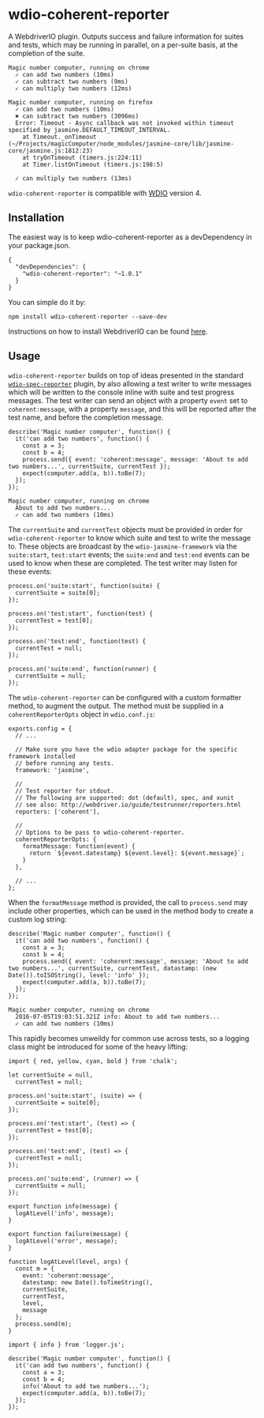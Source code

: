 # wdio-coherent-reporter
A WebdriverIO plugin.  Outputs success and failure information for suites and tests, which may be running in parallel, on a per-suite basis, at the completion of the suite.

```
Magic number computer, running on chrome
  ✓ can add two numbers (10ms)
  ✓ can subtract two numbers (9ms)
  ✓ can multiply two numbers (12ms)

Magic number computer, running on firefox
  ✓ can add two numbers (10ms)
  ✖ can subtract two numbers (3096ms)
  Error: Timeout - Async callback was not invoked within timeout specified by jasmine.DEFAULT_TIMEOUT_INTERVAL.
    at Timeout._onTimeout (~/Projects/magicComputer/node_modules/jasmine-core/lib/jasmine-core/jasmine.js:1812:23)
    at tryOnTimeout (timers.js:224:11)
    at Timer.listOnTimeout (timers.js:198:5)

  ✓ can multiply two numbers (13ms)
```

`wdio-coherent-reporter` is compatible with [WDIO](https://github.com/webdriverio/webdriverio) version 4.

## Installation

The easiest way is to keep wdio-coherent-reporter as a devDependency in your package.json.

```
{
  "devDependencies": {
    "wdio-coherent-reporter": "~1.0.1"
  }
}
```
You can simple do it by:
```
npm install wdio-coherent-reporter --save-dev
```
Instructions on how to install WebdriverIO can be found [here](http://webdriver.io/guide/getstarted/install.html).

## Usage

`wdio-coherent-reporter` builds on top of ideas presented in the standard [`wdio-spec-reporter`](https://github.com/webdriverio/wdio-spec-reporter) plugin, by also allowing a test writer to write messages which will be written to the console inline with suite and test progress messages.  The test writer can send an object with a property `event` set to `coherent:message`, with a property `message`, and this will be reported after the test name, and before the completion message.

```
describe('Magic number computer', function() {
  it('can add two numbers', function() {
    const a = 3;
    const b = 4;
    process.send({ event: 'coherent:message', message: 'About to add two numbers...', currentSuite, currentTest });
    expect(computer.add(a, b)).toBe(7);
  });
});
```

```
Magic number computer, running on chrome
  About to add two numbers...
  ✓ can add two numbers (10ms)
```

The `currentSuite` and `currentTest` objects must be provided in order for `wdio-coherent-reporter` to know which suite and test to write the message to.  These objects are broadcast by the `wdio-jasmine-framework` via the `suite:start`, `test:start` events; the `suite:end` and `test:end` events can be used to know when these are completed.  The test writer may listen for these events:

```
process.on('suite:start', function(suite) {
  currentSuite = suite[0];
});

process.on('test:start', function(test) {
  currentTest = test[0];
});

process.on('test:end', function(test) {
  currentTest = null;
});

process.on('suite:end', function(runner) {
  currentSuite = null;
});
```

The `wdio-coherent-reporter` can be configured with a custom formatter method, to augment the output.  The method must be supplied in a `coherentReporterOpts` object in `wdio.conf.js`:

```
exports.config = {
  // ...

  // Make sure you have the wdio adapter package for the specific framework installed
  // before running any tests.
  framework: 'jasmine',

  //
  // Test reporter for stdout.
  // The following are supported: dot (default), spec, and xunit
  // see also: http://webdriver.io/guide/testrunner/reporters.html
  reporters: ['coherent'],

  //
  // Options to be pass to wdio-coherent-reporter.
  coherentReporterOpts: {
    formatMessage: function(event) {
      return `${event.datestamp} ${event.level}: ${event.message}`;
    }
  },

  // ...
};
```

When the `formatMessage` method is provided, the call to `process.send` may include other properties, which can be used in the method body to create a custom log string:

```
describe('Magic number computer', function() {
  it('can add two numbers', function() {
    const a = 3;
    const b = 4;
    process.send({ event: 'coherent:message', message: 'About to add two numbers...', currentSuite, currentTest, datastamp: (new Date()).toISOString(), level: 'info' });
    expect(computer.add(a, b)).toBe(7);
  });
});
```

```
Magic number computer, running on chrome
  2016-07-05T19:03:51.321Z info: About to add two numbers...
  ✓ can add two numbers (10ms)
```

This rapidly becomes unweildy for common use across tests, so a logging class might be introduced for some of the heavy lifting:

```
import { red, yellow, cyan, bold } from 'chalk';

let currentSuite = null,
  currentTest = null;

process.on('suite:start', (suite) => {
  currentSuite = suite[0];
});

process.on('test:start', (test) => {
  currentTest = test[0];
});

process.on('test:end', (test) => {
  currentTest = null;
});

process.on('suite:end', (runner) => {
  currentSuite = null;
});

export function info(message) {
  logAtLevel('info', message);
}

export function failure(message) {
  logAtLevel('error', message);
}

function logAtLevel(level, args) {
  const m = {
    event: 'coherent:message',
    datestamp: new Date().toTimeString(),
    currentSuite,
    currentTest,
    level,
    message
  };
  process.send(m);
}
```

```
import { info } from 'logger.js';

describe('Magic number computer', function() {
  it('can add two numbers', function() {
    const a = 3;
    const b = 4;
    info('About to add two numbers...');
    expect(computer.add(a, b)).toBe(7);
  });
});
```
